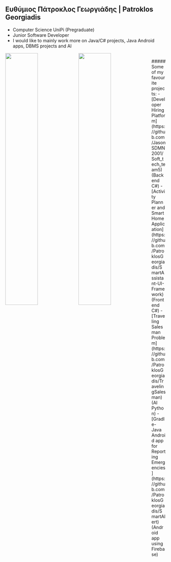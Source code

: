 ## Ευθύμιος Πάτροκλος Γεωργιάδης | Patroklos Georgiadis

- Computer Science UniPi (Pregraduate)
- Junior Software Developer
- I would like to mainly work more on Java/C# projects, Java Android apps, DBMS projects and AI

<img align="left" width="45%" src="https://github-readme-stats.vercel.app/api?username=PatroklosGeorgiadis&count_private=true&show_icons=true&theme=radical" />
<img align="left" width="45%" src="https://github-readme-stats.vercel.app/api/top-langs/?username=PatroklosGeorgiadis&count_private=true&theme=radical" />
<br>
##### Some of my favourite projects:
- [Developer Hiring Platform](https://github.com/JasonSDMN2001/Soft_tech_team5) (Backend C#)
- [Activity Planner and Smart Home Application](https://github.com/PatroklosGeorgiadis/SmartAssistant-UI-Framework) (Frontend C#)
- [Traveling Salesman Problem](https://github.com/PatroklosGeorgiadis/TravelingSalesman) (AI Python)
- [Gradle-Java Android app for Reporting Emergencies](https://github.com/PatroklosGeorgiadis/SmartAlert) (Android app using Firebase)
<!--
**PatroklosGeorgiadis/PatroklosGeorgiadis** is a ✨ _special_ ✨ repository because its `README.md` (this file) appears on your GitHub profile.

Here are some ideas to get you started:

- 🔭 I’m currently working on ...
- 🌱 I’m currently learning ...
- 👯 I’m looking to collaborate on ...
- 🤔 I’m looking for help with ...
- 💬 Ask me about ...
- 📫 How to reach me: ...
- 😄 Pronouns: ...
- ⚡ Fun fact: ...
-->
